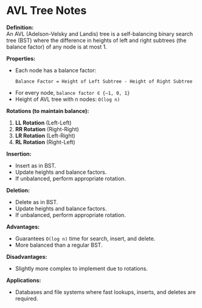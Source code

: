 # AVL Tree Notes

**Definition:**  
An AVL (Adelson-Velsky and Landis) tree is a self-balancing binary search tree (BST) where the difference in heights of left and right subtrees (the balance factor) of any node is at most 1.

**Properties:**
- Each node has a balance factor:  
  ```
  Balance Factor = Height of Left Subtree - Height of Right Subtree
  ```
- For every node, `balance factor ∈ {–1, 0, 1}`
- Height of AVL tree with n nodes: `O(log n)`

**Rotations (to maintain balance):**
1. **LL Rotation** (Left-Left)
2. **RR Rotation** (Right-Right)
3. **LR Rotation** (Left-Right)
4. **RL Rotation** (Right-Left)

**Insertion:**
- Insert as in BST.
- Update heights and balance factors.
- If unbalanced, perform appropriate rotation.

**Deletion:**
- Delete as in BST.
- Update heights and balance factors.
- If unbalanced, perform appropriate rotation.

**Advantages:**
- Guarantees `O(log n)` time for search, insert, and delete.
- More balanced than a regular BST.

**Disadvantages:**
- Slightly more complex to implement due to rotations.

**Applications:**
- Databases and file systems where fast lookups, inserts, and deletes are required.
